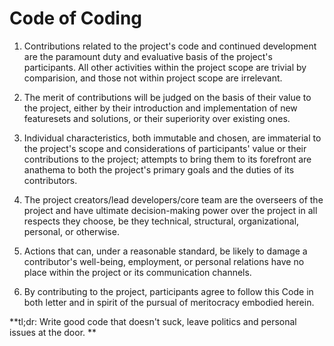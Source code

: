 # Code of Coding

1. Contributions related to the project's code and continued development are
the paramount duty and evaluative basis of the project's participants. All other activities 
within the project scope are trivial by comparision, and those not within project scope
are irrelevant. 

2. The merit of contributions will be judged on the basis of their value to the project,
either by their introduction and implementation of new featuresets and solutions, 
or their superiority over existing ones. 

3. Individual characteristics, both immutable and chosen, are immaterial to the project's scope 
and considerations of participants' value or their contributions to the project; attempts
to bring them to its forefront are anathema to both the project's
primary goals and the duties of its contributors. 

4. The project creators/lead developers/core team are the overseers of the 
project and have ultimate decision-making power over the project in all 
respects they choose, be they technical, structural, organizational, 
personal, or otherwise. 

5. Actions that can, under a reasonable standard, be likely to damage 
a contributor's well-being, employment, or personal relations have no place within 
the project or its communication channels. 

6. By contributing to the project, participants agree to follow this Code in both letter
and in spirit of the pursual of meritocracy embodied herein. 

**tl;dr: Write good code that doesn't suck, leave politics and personal issues at the door. **